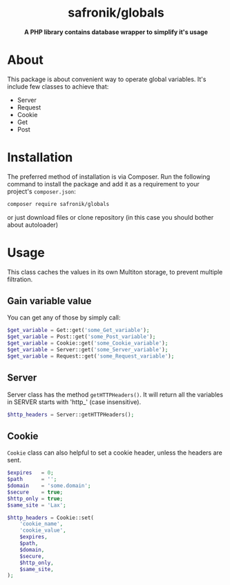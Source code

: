 <h1 align="center">safronik/globals</h1>
<p align="center">
    <strong>A PHP library contains database wrapper to simplify it's usage</strong>
</p>

# About

This package is about convenient way to operate global variables. It's include few classes to achieve that:

- Server
- Request
- Cookie
- Get
- Post

# Installation

The preferred method of installation is via Composer. Run the following
command to install the package and add it as a requirement to your project's
`composer.json`:

```bash
composer require safronik/globals
```
or just download files or clone repository (in this case you should bother about autoloader)

# Usage

This class caches the values in its own Multiton storage, to prevent multiple filtration.

## Gain variable value 

You can get any of those by simply call:

```php
$get_variable = Get::get('some_Get_variable');
$get_variable = Post::get('some_Post_variable');
$get_variable = Cookie::get('some_Cookie_variable');
$get_variable = Server::get('some_Server_variable');
$get_variable = Request::get('some_Request_variable');
```

## Server

Server class has the method `getHTTPHeaders()`. It will return all the variables in SERVER starts with 'http_' (case insensitive).

```php
$http_headers = Server::getHTTPHeaders();
```

## Cookie

`Cookie` class can also helpful to set a cookie header, unless the headers are sent.

```php
$expires   = 0; 
$path      = ''; 
$domain    = 'some.domain'; 
$secure    = true; 
$http_only = true; 
$same_site = 'Lax'; 

$http_headers = Cookie::set(
    'cookie_name',
    'cookie_value',
    $expires,
    $path,
    $domain,
    $secure,
    $http_only,
    $same_site,
);
```